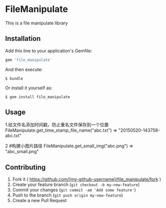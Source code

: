 # FileManipulate

This is a file manipulate library

## Installation

Add this line to your application's Gemfile:

```ruby
gem 'file_manipulate'
```

And then execute:

    $ bundle

Or install it yourself as:

    $ gem install file_manipulate

## Usage

 1.给文件名添加时间戳，防止重名文件保存到一个位置
FileManipulate.get_time_stamp_file_name("abc.txt") => "20150520-143758-abc.txt"

2  #构建小图片路径
FileManipulate.get_small_img("abc.png") => "abc_small.png"




## Contributing

1. Fork it ( https://github.com/[my-github-username]/file_manipulate/fork )
2. Create your feature branch (`git checkout -b my-new-feature`)
3. Commit your changes (`git commit -am 'Add some feature'`)
4. Push to the branch (`git push origin my-new-feature`)
5. Create a new Pull Request
